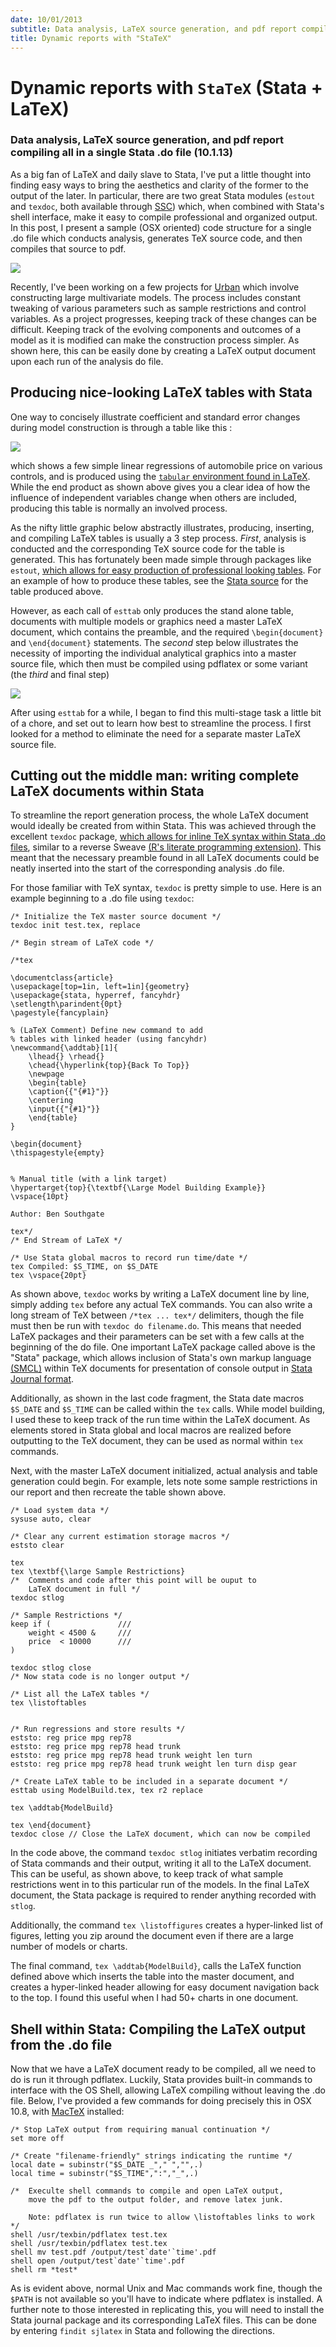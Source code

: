 ```yaml
---
date: 10/01/2013
subtitle: Data analysis, LaTeX source generation, and pdf report compiling all in a single Stata .do file
title: Dynamic reports with "StaTeX"
---
```


# Dynamic reports with `StaTeX` (Stata + LaTeX)

### Data analysis, LaTeX source generation, and pdf report compiling all in a single Stata .do file (10.1.13)

As a big fan of LaTeX and daily slave to Stata, I've put a little thought into finding easy ways to bring the aesthetics and clarity of the former to the output of the later. In particular, there are two great Stata modules (`estout` and `texdoc`, both available through [SSC](http://econpapers.repec.org/software/bocbocode/)) which, when combined with Stata's shell interface, make it easy to compile professional and organized output. In this post, I present a sample (OSX oriented) code structure for a single .do file which conducts analysis, generates TeX source code, and then compiles that source to pdf.

<img src="/images/better.svg">

Recently, I've been working on a few projects for [Urban](http://urban.org) which involve constructing large multivariate models. The process includes constant tweaking of various parameters such as sample restrictions and control variables. As a project progresses, keeping track of these changes can be difficult. Keeping track of the evolving components and outcomes of a model as it is modified can make the construction process simpler. As shown here, this can be easily done by creating a LaTeX output document upon each run of the analysis do file.


## Producing nice-looking LaTeX tables with Stata

One way to concisely illustrate coefficient and standard error changes during model construction is through a table like this :

<img src="/images/extable.png">

which shows a few simple linear regressions of automobile price on various controls, and is produced using the [`tabular` environment found in LaTeX](http://en.wikibooks.org/wiki/LaTeX/Tables#The_tabular_environment). While the end product as shown above gives you a clear idea of how the influence of independent variables change when others are included, producing this table is normally an involved process.

As the nifty little graphic below abstractly illustrates, producing, inserting, and compiling LaTeX tables is usually a 3 step process. *First*, analysis is conducted and the corresponding TeX source code for the table is generated. This has fortunately been made simple through packages like `estout`, [which allows for easy production of professional looking tables](http://repec.org/bocode/e/estout/). For an example of how to produce these tables, see the [Stata source](https://gist.github.com/bsouthga/beb6327d3390ac9f1090) for the table produced above.

However, as each call of `esttab` only produces the stand alone table, documents with multiple models or graphics need a master LaTeX document, which contains the preamble, and the required `\begin{document}` and `\end{document}` statements. The *second* step below illustrates the necessity of importing the individual analytical graphics into a master source file, which then must be compiled using pdflatex or some variant (the *third* and final step)

<img src="/images/statex.svg">

After using `esttab` for a while, I began to find this multi-stage task a little bit of a chore, and set out to learn how best to streamline the process. I first looked for a method to eliminate the need for a separate master LaTeX source file.

## Cutting out the middle man: writing complete LaTeX documents within Stata

To streamline the report generation process, the whole LaTeX document would ideally be created from within Stata. This was achieved through the excellent `texdoc` package, [which allows for inline TeX syntax within Stata .do files](http://repec.org/bocode/t/texdoc.html), similar to a reverse Sweave [(R's literate programming extension)](http://www.stat.uni-muenchen.de/~leisch/Sweave/). This meant that the necessary preamble found in all LaTeX documents could be neatly inserted into the start of the corresponding analysis .do file.

For those familiar with TeX syntax, `texdoc` is pretty simple to use. Here is an example beginning to a .do file using `texdoc`:


```
/* Initialize the TeX master source document */
texdoc init test.tex, replace

/* Begin stream of LaTeX code */

/*tex

\documentclass{article}
\usepackage[top=1in, left=1in]{geometry}
\usepackage{stata, hyperref, fancyhdr}
\setlength\parindent{0pt}
\pagestyle{fancyplain}

% (LaTeX Comment) Define new command to add
% tables with linked header (using fancyhdr)
\newcommand{\addtab}[1]{
    \lhead{} \rhead{}
    \chead{\hyperlink{top}{Back To Top}}
    \newpage
    \begin{table}
    \caption{{"{#1}"}}
    \centering
    \input{{"{#1}"}}
    \end{table}
}

\begin{document}
\thispagestyle{empty}


% Manual title (with a link target)
\hypertarget{top}{\textbf{\Large Model Building Example}}
\vspace{10pt}

Author: Ben Southgate

tex*/
/* End Stream of LaTeX */

/* Use Stata global macros to record run time/date */
tex Compiled: $S_TIME, on $S_DATE
tex \vspace{20pt}
```

As shown above, `texdoc` works by writing a LaTeX document line by line, simply adding `tex` before any actual TeX commands. You can also write a long stream of TeX between `/*tex ... tex*/` delimiters, though the file must then be run  with `texdoc do filename.do`. This means that needed LaTeX packages and their parameters can be set with a few calls at the beginning of the do file. One important LaTeX package called above is the "Stata" package, which allows inclusion of Stata's own markup language [(SMCL)](http://www.stata.com/manuals13/psmcl.pdf) within TeX documents for presentation of console output in [Stata Journal format](http://www.stata-journal.com/author/).

Additionally, as shown in the last code fragment, the Stata date macros `$S_DATE` and `$S_TIME` can be called within the `tex` calls. While model building, I used these to keep track of the run time within the LaTeX document. As elements stored in Stata global and local macros are realized before outputting to the TeX document, they can be used as normal within `tex` commands.

Next, with the master LaTeX document initialized, actual analysis and table generation could begin. For example, lets note some sample restrictions in our report and then recreate the table shown above.


```
/* Load system data */
sysuse auto, clear

/* Clear any current estimation storage macros */
eststo clear

tex
tex \textbf{\large Sample Restrictions}
/*  Comments and code after this point will be ouput to
    LaTeX document in full */
texdoc stlog

/* Sample Restrictions */
keep if (               ///
    weight < 4500 &     ///
    price  < 10000      ///
)

texdoc stlog close
/* Now stata code is no longer output */

/* List all the LaTeX tables */
tex \listoftables


/* Run regressions and store results */
eststo: reg price mpg rep78
eststo: reg price mpg rep78 head trunk
eststo: reg price mpg rep78 head trunk weight len turn
eststo: reg price mpg rep78 head trunk weight len turn disp gear

/* Create LaTeX table to be included in a separate document */
esttab using ModelBuild.tex, tex r2 replace

tex \addtab{ModelBuild}

tex \end{document}
texdoc close // Close the LaTeX document, which can now be compiled
```

In the code above, the command `texdoc stlog` initiates verbatim recording of Stata commands and their output, writing it all to the LaTeX document. This can be useful, as shown above, to keep track of what sample restrictions went in to this particular run of the models. In the final LaTeX document, the Stata package is required to render anything recorded with `stlog`.


Additionally, the command `tex \listoffigures` creates a hyper-linked list of figures, letting you zip around the document even if there are a large number of models or charts.


The final command, `tex \addtab{ModelBuild}`, calls the LaTeX function defined above which inserts the table into the master document, and creates a hyper-linked header allowing for easy document navigation back to the top. I found this useful when I had 50+ charts in one document.

## Shell within Stata: Compiling the LaTeX output from the .do file

Now that we have a LaTeX document ready to be compiled, all we need to do is run it through pdflatex. Luckily, Stata provides built-in commands to interface with the OS Shell, allowing LaTeX compiling without leaving the .do file. Below, I've provided a few commands for doing precisely this in OSX 10.8, with [MacTeX](http://tug.org/mactex/) installed:


```
/* Stop LaTeX output from requiring manual continuation */
set more off

/* Create "filename-friendly" strings indicating the runtime */
local date = subinstr("$S_DATE _"," ","",.)
local time = subinstr("$S_TIME",":","_",.)

/*  Execulte shell commands to compile and open LaTeX output,
    move the pdf to the output folder, and remove latex junk.

    Note: pdflatex is run twice to allow \listoftables links to work
*/
shell /usr/texbin/pdflatex test.tex
shell /usr/texbin/pdflatex test.tex
shell mv test.pdf /output/test`date'`time'.pdf
shell open /output/test`date'`time'.pdf
shell rm *test*
```

As is evident above, normal Unix and Mac commands work fine, though the `$PATH` is not available so you'll have to indicate where pdflatex is installed. A further note to those interested in replicating this, you will need to install the Stata journal package and its corresponding LaTeX files. This can be done by entering `findit sjlatex` in Stata and following the directions.
